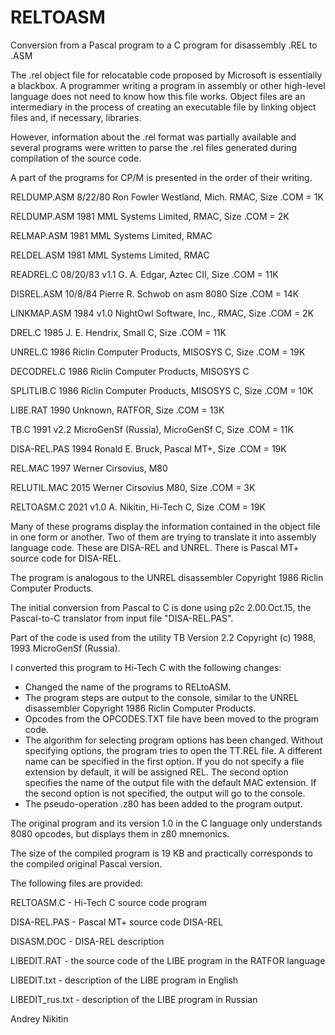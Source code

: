 # RELTOASM
Conversion from a Pascal program to a C program for disassembly .REL to .ASM

The .rel object file for relocatable code proposed by Microsoft is essentially a
blackbox. A programmer writing a program in assembly or other high-level language
does not need to know how this file works. Object files are an intermediary in the
process of creating an executable file by linking object files and, if necessary,
libraries.

However, information about the .rel format was partially available and several
programs were written to parse the .rel files generated during compilation of the
source code.

A part of the programs for CP/M is presented in the order of their writing.

RELDUMP.ASM  8/22/80  Ron Fowler Westland, Mich. RMAC, Size .COM = 1K

RELDUMP.ASM  1981     MML Systems Limited, RMAC, Size .COM = 2K

RELMAP.ASM   1981     MML Systems Limited, RMAC

RELDEL.ASM   1981     MML Systems Limited, RMAC

READREL.C    08/20/83 v1.1 G. A. Edgar, Aztec CII, Size .COM = 11K

DISREL.ASM   10/8/84  Pierre R. Schwob on asm 8080 Size .COM = 14K

LINKMAP.ASM  1984     v1.0 NightOwl Software, Inc., RMAC, Size .COM = 2K

DREL.C       1985     J. E. Hendrix, Small C, Size .COM = 11K

UNREL.C      1986     Riclin Computer Products, MISOSYS C, Size .COM = 19K

DECODREL.C   1986     Riclin Computer Products, MISOSYS C

SPLITLIB.C   1986     Riclin Computer Products, MISOSYS C, Size .COM = 10K

LIBE.RAT     1990     Unknown, RATFOR, Size .COM = 13K

TB.C         1991     v2.2 MicroGenSf (Russia), MicroGenSf C, Size .COM = 11K

DISA-REL.PAS 1994     Ronald E. Bruck, Pascal MT+, Size .COM = 19K

REL.MAC      1997     Werner Cirsovius, M80

RELUTIL.MAC  2015     Werner Cirsovius M80, Size .COM = 3K

RELTOASM.C   2021     v1.0 A. Nikitin, Hi-Tech C, Size .COM = 19K

Many of these programs display the information contained in the object file in one
form or another. Two of them are trying to translate it into assembly language code.
These are DISA-REL and UNREL. There is Pascal MT+ source code for DISA-REL.

The program is analogous to the UNREL disassembler Copyright 1986
Riclin Computer Products.

The initial conversion from Pascal to C is done using p2c 2.00.Oct.15, the Pascal-to-C
translator from input file "DISA-REL.PAS".

Part of the code is used from the utility TB Version 2.2 Copyright (c) 1988, 1993 
MicroGenSf (Russia).

I converted this program to Hi-Tech C with the following changes:

  - Changed the name of the programs to RELtoASM.
  - The program steps are output to the console, similar
    to the UNREL disassembler Copyright 1986 Riclin Computer Products.
  - Opcodes from the OPCODES.TXT file have been moved to the program code.
  - The algorithm for selecting program options has been changed.
    Without specifying options, the program tries to open the TT.REL file.
    A different name can be specified in the first option. If you do not
    specify a file extension by default, it will be assigned REL.
    The second option specifies the name of the output file with the
    default MAC extension. If the second option is not specified, the
    output will go to the console.
  - The pseudo-operation .z80 has been added to the program output.

The original program and its version 1.0 in the C language only understands
8080 opcodes, but displays them in z80 mnemonics.

The size of the compiled program is 19 KB and practically corresponds to the
compiled original Pascal version. 

The following files are provided:

RELTOASM.C      - Hi-Tech C source code program 

DISA-REL.PAS    - Pascal MT+ source code DISA-REL

DISASM.DOC      - DISA-REL description

LIBEDIT.RAT     - the source code of the LIBE program in the RATFOR language 

LIBEDIT.txt     - description of the LIBE program in English

LIBEDIT_rus.txt - description of the LIBE program in Russian 



Andrey Nikitin
